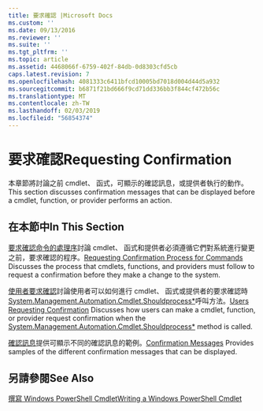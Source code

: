```yaml
---
title: 要求確認 |Microsoft Docs
ms.custom: ''
ms.date: 09/13/2016
ms.reviewer: ''
ms.suite: ''
ms.tgt_pltfrm: ''
ms.topic: article
ms.assetid: 4468066f-6759-402f-84db-0d8303cfd5cb
caps.latest.revision: 7
ms.openlocfilehash: 4081333c6411bfcd10005bd7018d004d44d5a932
ms.sourcegitcommit: b6871f21bd666f9cd71dd336bb3f844cf472b56c
ms.translationtype: MT
ms.contentlocale: zh-TW
ms.lasthandoff: 02/03/2019
ms.locfileid: "56854374"
---
```

# <a name="requesting-confirmation"></a><span data-ttu-id="ce499-102">要求確認</span><span class="sxs-lookup"><span data-stu-id="ce499-102">Requesting Confirmation</span></span>

<span data-ttu-id="ce499-103">本章節將討論之前 cmdlet、 函式，可顯示的確認訊息，或提供者執行的動作。</span><span class="sxs-lookup"><span data-stu-id="ce499-103">This section discusses confirmation messages that can be displayed before a cmdlet, function, or provider performs an action.</span></span>

## <a name="in-this-section"></a><span data-ttu-id="ce499-104">在本節中</span><span class="sxs-lookup"><span data-stu-id="ce499-104">In This Section</span></span>

<span data-ttu-id="ce499-105">[要求確認命令的處理序](./requesting-confirmation-from-cmdlets.md)討論 cmdlet、 函式和提供者必須遵循它們對系統進行變更之前，要求確認的程序。</span><span class="sxs-lookup"><span data-stu-id="ce499-105">[Requesting Confirmation Process for Commands](./requesting-confirmation-from-cmdlets.md) Discusses the process that cmdlets, functions, and providers must follow to request a confirmation before they make a change to the system.</span></span>

<span data-ttu-id="ce499-106">[使用者要求確認](./users-requesting-confirmation.md)討論使用者可以如何進行 cmdlet、 函式或提供者的要求確認時[System.Management.Automation.Cmdlet.Shouldprocess\*](/dotnet/api/System.Management.Automation.Cmdlet.ShouldProcess)呼叫方法。</span><span class="sxs-lookup"><span data-stu-id="ce499-106">[Users Requesting Confirmation](./users-requesting-confirmation.md) Discusses how users can make a cmdlet, function, or provider request confirmation when the [System.Management.Automation.Cmdlet.Shouldprocess\*](/dotnet/api/System.Management.Automation.Cmdlet.ShouldProcess) method is called.</span></span>

<span data-ttu-id="ce499-107">[確認訊息](./confirmation-messages.md)提供可顯示不同的確認訊息的範例。</span><span class="sxs-lookup"><span data-stu-id="ce499-107">[Confirmation Messages](./confirmation-messages.md) Provides samples of the different confirmation messages that can be displayed.</span></span>

## <a name="see-also"></a><span data-ttu-id="ce499-108">另請參閱</span><span class="sxs-lookup"><span data-stu-id="ce499-108">See Also</span></span>

[<span data-ttu-id="ce499-109">撰寫 Windows PowerShell Cmdlet</span><span class="sxs-lookup"><span data-stu-id="ce499-109">Writing a Windows PowerShell Cmdlet</span></span>](./writing-a-windows-powershell-cmdlet.md)
